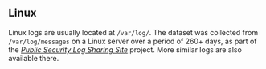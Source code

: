 ## Linux

Linux logs are usually located at `/var/log/`. The dataset was collected from `/var/log/messages` on a Linux server over a period of 260+ days, as part of the *[Public Security Log Sharing Site](http://log-sharing.dreamhosters.com/)* project. More similar logs are also available there.




